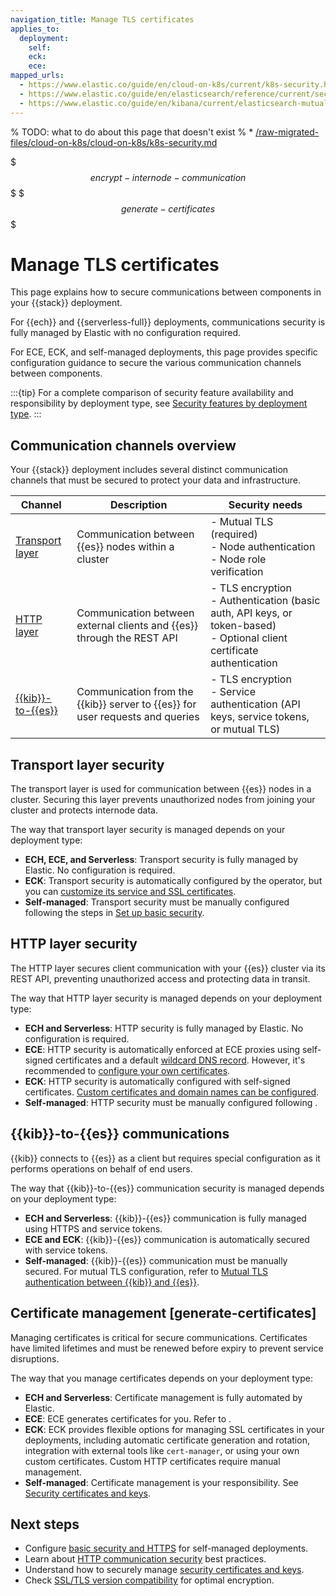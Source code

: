 ```yaml
---
navigation_title: Manage TLS certificates 
applies_to:
  deployment:
    self:
    eck:
    ece:
mapped_urls:
  - https://www.elastic.co/guide/en/cloud-on-k8s/current/k8s-security.html
  - https://www.elastic.co/guide/en/elasticsearch/reference/current/security-basic-setup.html
  - https://www.elastic.co/guide/en/kibana/current/elasticsearch-mutual-tls.html
---
```



% TODO: what to do about this page that doesn't exist
% * [/raw-migrated-files/cloud-on-k8s/cloud-on-k8s/k8s-security.md](/raw-migrated-files/cloud-on-k8s/cloud-on-k8s/k8s-security.md)

$$$encrypt-internode-communication$$$
$$$generate-certificates$$$


# Manage TLS certificates

This page explains how to secure communications between components in your {{stack}} deployment.

For {{ech}} and {{serverless-full}} deployments, communications security is fully managed by Elastic with no configuration required.

For ECE, ECK, and self-managed deployments, this page provides specific configuration guidance to secure the various communication channels between components.

:::{tip}
For a complete comparison of security feature availability and responsibility by deployment type, see [Security features by deployment type](/deploy-manage/security.md#comparison-table).
:::


## Communication channels overview

Your {{stack}} deployment includes several distinct communication channels that must be secured to protect your data and infrastructure.

| **Channel** | **Description** | **Security needs** |
|-------------|-----------------|--------------------|
| [Transport layer](#transport-layer-security) | Communication between {{es}} nodes within a cluster | - Mutual TLS (required)<br>- Node authentication<br>- Node role verification |
| [HTTP layer](#http-layer-security) | Communication between external clients and {{es}} through the REST API | - TLS encryption<br>- Authentication (basic auth, API keys, or token-based)<br>- Optional client certificate authentication |
| [{{kib}}-to-{{es}}](#kib-to-es-communications) | Communication from the {{kib}} server to {{es}} for user requests and queries | - TLS encryption<br>- Service authentication (API keys, service tokens, or mutual TLS) |


## Transport layer security

The transport layer is used for communication between {{es}} nodes in a cluster. Securing this layer prevents unauthorized nodes from joining your cluster and protects internode data.

The way that transport layer security is managed depends on your deployment type:

- **ECH, ECE, and Serverless**: Transport security is fully managed by Elastic. No configuration is required.
- **ECK**: Transport security is automatically configured by the operator, but you can [customize its service and SSL certificates](/deploy-manage/security/k8s-transport-settings.md).
- **Self-managed**: Transport security must be manually configured following the steps in [Set up basic security](set-up-basic-security.md).

## HTTP layer security

The HTTP layer secures client communication with your {{es}} cluster via its REST API, preventing unauthorized access and protecting data in transit.

The way that HTTP layer security is managed depends on your deployment type:

- **ECH and Serverless**: HTTP security is fully managed by Elastic. No configuration is required.
- **ECE**: HTTP security is automatically enforced at ECE proxies using self-signed certificates and a default [wildcard DNS record](/deploy-manage/deploy/cloud-enterprise/ece-wildcard-dns.md). However, it's recommended to [configure your own certificates](/deploy-manage/security/secure-your-elastic-cloud-enterprise-installation/manage-security-certificates.md).
- **ECK**: HTTP security is automatically configured with self-signed certificates. [Custom certificates and domain names can be configured](/deploy-manage/security/secure-http-communications.md#k8s-custom-http-certificate).
- **Self-managed**: HTTP security must be manually configured following [](secure-http-communications.md).

## {{kib}}-to-{{es}} communications

{{kib}} connects to {{es}} as a client but requires special configuration as it performs operations on behalf of end users.

The way that {{kib}}-to-{{es}} communication security is managed depends on your deployment type:

- **ECH and Serverless**: {{kib}}-{{es}} communication is fully managed using HTTPS and service tokens.
- **ECE and ECK**: {{kib}}-{{es}} communication is automatically secured with service tokens.
- **Self-managed**: {{kib}}-{{es}} communication must be manually secured. For mutual TLS configuration, refer to [Mutual TLS authentication between {{kib}} and {{es}}](secure-http-communications.md#elasticsearch-mutual-tls).

## Certificate management [generate-certificates]

Managing certificates is critical for secure communications. Certificates have limited lifetimes and must be renewed before expiry to prevent service disruptions.

The way that you manage certificates depends on your deployment type:

- **ECH and Serverless**: Certificate management is fully automated by Elastic.
- **ECE**: ECE generates certificates for you. Refer to [](/deploy-manage/security/secure-your-elastic-cloud-enterprise-installation/manage-security-certificates.md).
- **ECK**: ECK provides flexible options for managing SSL certificates in your deployments, including automatic certificate generation and rotation, integration with external tools like `cert-manager`, or using your own custom certificates. Custom HTTP certificates require manual management.
- **Self-managed**: Certificate management is your responsibility. See [Security certificates and keys](security-certificates-keys.md).

## Next steps

- Configure [basic security and HTTPS](set-up-basic-security-plus-https.md) for self-managed deployments.
- Learn about [HTTP communication security](secure-http-communications.md) best practices.
- Understand how to securely manage [security certificates and keys](security-certificates-keys.md).
- Check [SSL/TLS version compatibility](supported-ssltls-versions-by-jdk-version.md) for optimal encryption.
